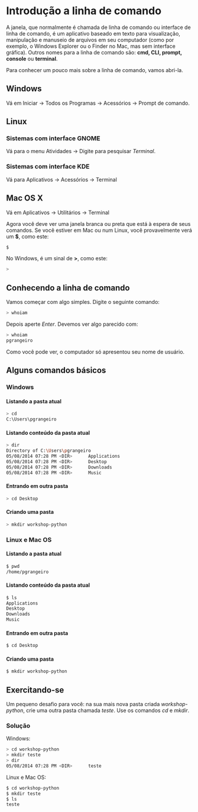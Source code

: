 # Introdução a linha de comando

A janela, que normalmente é chamada de linha de comando ou interface de linha de comando, é um aplicativo baseado em texto para visualização, manipulação e manuseio de arquivos em seu computador (como por exemplo, o Windows Explorer ou o Finder no Mac, mas sem interface gráfica). Outros nomes para a linha de comando são: __cmd, CLI, prompt, console__ ou __terminal__.

Para conhecer um pouco mais sobre a linha de comando, vamos abri-la.

## Windows
Vá em Iniciar → Todos os Programas → Acessórios → Prompt de comando.

## Linux

### Sistemas com interface GNOME
Vá para o menu Atividades → Digite para pesquisar _Terminal_.

### Sistemas com interface KDE
Vá para Aplicativos → Acessórios → Terminal

## Mac OS X
Vá em Aplicativos → Utilitários → Terminal

Agora você deve ver uma janela branca ou preta que está à espera de seus comandos.
Se você estiver em Mac ou num Linux, você provavelmente verá um __$__, como este:
```sh
$
```

No Windows, é um sinal de __>__, como este:
```sh
>
```

## Conhecendo a linha de comando
Vamos começar com algo simples. Digite o seguinte comando:
```sh
> whoiam
```

Depois aperte _Enter_. Devemos ver algo parecido com:
```sh
> whoiam
pgrangeiro
```

Como você pode ver, o computador só apresentou seu nome de usuário.

## Alguns comandos básicos

### Windows

#### Listando a pasta atual
```sh
> cd
C:\Users\pgrangeiro
```

#### Listando conteúdo da pasta atual
```sh
> dir
Directory of C:\Users\pgrangeiro
05/08/2014 07:28 PM <DIR>      Applications
05/08/2014 07:28 PM <DIR>      Desktop
05/08/2014 07:28 PM <DIR>      Downloads
05/08/2014 07:28 PM <DIR>      Music
```

#### Entrando em outra pasta
```sh
> cd Desktop
```

#### Criando uma pasta
```sh
> mkdir workshop-python
```

### Linux e Mac OS

#### Listando a pasta atual
```sh
$ pwd
/home/pgrangeiro
```

#### Listando conteúdo da pasta atual
```sh
$ ls
Applications
Desktop
Downloads
Music
```

#### Entrando em outra pasta
```sh
$ cd Desktop
```

#### Criando uma pasta
```sh
$ mkdir workshop-python
```

## Exercitando-se
Um pequeno desafio para você: na sua mais nova pasta criada _workshop-python_, crie uma outra pasta chamada _teste_. Use os comandos _cd_ e _mkdir_.

### Solução
Windows:
```sh
> cd workshop-python
> mkdir teste
> dir
05/08/2014 07:28 PM <DIR>      teste
```

Linux e Mac OS:
```sh
$ cd workshop-python
$ mkdir teste
$ ls
teste
```
